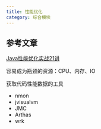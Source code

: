 ```yaml
---
title: 性能优化
category: 综合模块
---
```


## 参考文章
[Java性能优化实战21讲](https://blog.csdn.net/vincent_wen0766/category_10672039.html)

容易成为瓶颈的资源：CPU、内存、IO

获取代码性能数据的工具
- nmon
- jvisualvm
- JMC
- Arthas
- wrk
